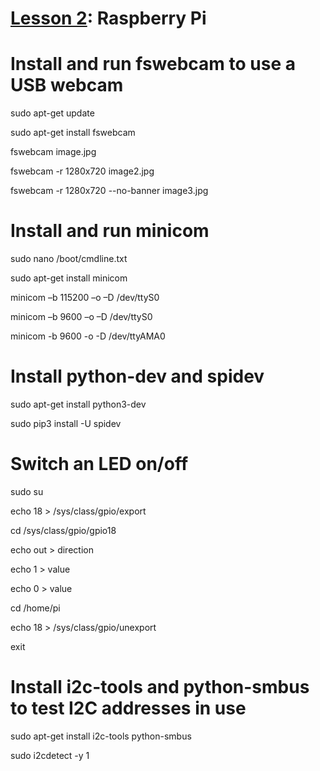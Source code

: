 # <a href="https://goo.gl/hRoMYW">Lesson 2</a>: Raspberry Pi

# Install and run fswebcam to use a USB webcam

sudo apt-get update

sudo apt-get install fswebcam

fswebcam image.jpg

fswebcam -r 1280x720 image2.jpg

fswebcam -r 1280x720 --no-banner image3.jpg

# Install and run minicom

sudo nano /boot/cmdline.txt

sudo apt-get install minicom

minicom –b 115200 –o –D /dev/ttyS0

minicom –b 9600 –o –D /dev/ttyS0

minicom -b 9600 -o -D /dev/ttyAMA0

# Install python-dev and spidev

sudo apt-get install python3-dev

sudo pip3 install -U spidev

# Switch an LED on/off

sudo su

echo 18 > /sys/class/gpio/export

cd /sys/class/gpio/gpio18

echo out > direction

echo 1 > value

echo 0 > value

cd /home/pi

echo 18 > /sys/class/gpio/unexport

exit

# Install i2c-tools and python-smbus to test I2C addresses in use

sudo apt-get install i2c-tools python-smbus

sudo i2cdetect -y 1


